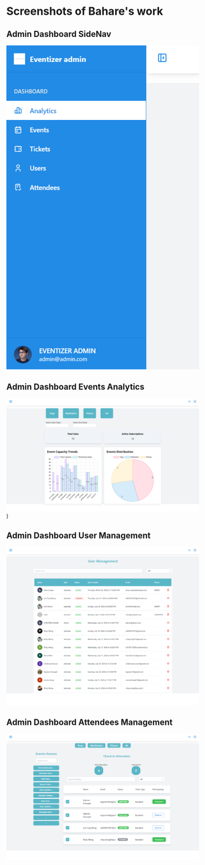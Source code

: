# Screenshots of Bahare's work

## Admin Dashboard SideNav

![Admin Dashboard SideNav](https://raw.githubusercontent.com/rickyltwong/eventizer/readme-update/screenshots/bahare/sidenav.png)

## Admin Dashboard Events Analytics

![Admin Dashboard Events Analytics](https://github.com/bahareghasemi/React-Event-Managment/blob/main/screenshots/bahare/analytics.png))

## Admin Dashboard User Management

![Admin Dashboard User Management](https://raw.githubusercontent.com/rickyltwong/eventizer/readme-update/screenshots/bahare/usermanagement.png)

## Admin Dashboard Attendees Management

![Admin Dashboard Attendees Management](https://raw.githubusercontent.com/rickyltwong/eventizer/readme-update/screenshots/bahare/attendees.png)
